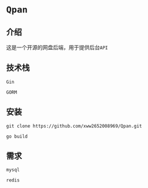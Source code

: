 #  `Qpan`

## 介绍

这是一个开源的网盘后端，用于提供后台`API`

##  技术栈

`Gin`

`GORM`

## 安装

`git clone https://github.com/xww2652008969/Qpan.git`

`go build`

## 需求

`mysql`

`redis`